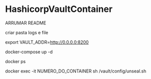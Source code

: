 # HashicorpVaultContainer
ARRUMAR README

criar pasta logs e file

export VAULT_ADDR=http://0.0.0.0:8200

docker-compose up -d

docker ps

docker exec -it NUMERO_DO_CONTAINER sh /vault/config/unseal.sh
